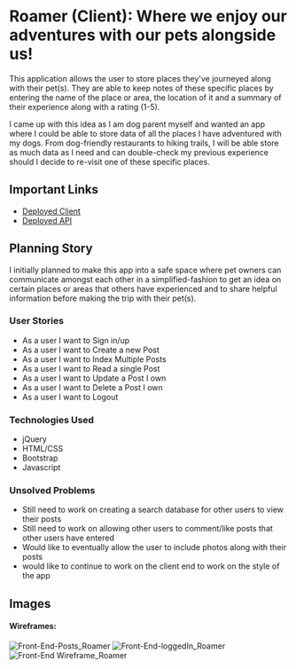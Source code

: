 # Roamer (Client): Where we enjoy our adventures with our pets alongside us!

This application allows the user to store places they've journeyed along with their pet(s). They are able to keep notes of these specific places by entering the name of the place or area, the location of it and a summary of their experience along with a rating (1-5).

I came up with this idea as I am dog parent myself and wanted an app where I could be able to store data of all the places I have adventured with my dogs. From dog-friendly restaurants to hiking trails, I will be able store as much data as I need and can double-check my previous experience should I decide to re-visit one of these specific places.

## Important Links
 
- [Deployed Client](https://iamatos3.github.io/roamer-client/)
- [Deployed API](https://stark-lowlands-67534.herokuapp.com/)

## Planning Story

I initially planned to make this app into a safe space where pet owners can communicate amongst each other in a simplified-fashion to get an idea on certain places or areas that others have experienced and to share helpful information before making the trip with their pet(s).

### User Stories

- As a user I want to Sign in/up
- As a user I want to Create a new Post
- As a user I want to Index Multiple Posts
- As a user I want to Read a single Post
- As a user I want to Update a Post I own
- As a user I want to Delete a Post I own
- As a user I want to Logout

### Technologies Used

- jQuery
- HTML/CSS
- Bootstrap
- Javascript

### Unsolved Problems

- Still need to work on creating a search database for other users to view their posts
- Still need to work on allowing other users to comment/like posts that other users have entered
- Would like to eventually allow the user to include photos along with their posts
- would like to continue to work on the client end to work on the style of the app

## Images

#### Wireframes:
![Front-End-Posts_Roamer](https://user-images.githubusercontent.com/88846920/145131666-3e10de9c-f701-4f83-b990-8e5eeab60f35.png)
![Front-End-loggedIn_Roamer](https://user-images.githubusercontent.com/88846920/145131670-bcb5be7a-6b88-4b9d-a22e-bf708c64c9d9.png)
![Front-End Wireframe_Roamer](https://user-images.githubusercontent.com/88846920/145131671-5cc6725b-ef8f-4d3d-92ed-66a096446cc7.png)


